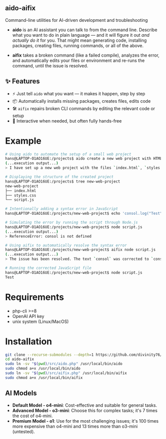 ## aido-aifix
Command-line utilities for AI-driven development and troubleshooting

- **aido** is an AI assistant you can talk to from the command line. Describe what you want to do in plain language — and it will figure it out *and actually do it* for you. That might mean generating code, installing packages, creating files, running commands, or all of the above.
  
- **aifix** takes a broken command (like a failed compile), analyzes the error, and automatically edits your files or environment and re-runs the command, until the issue is resolved.

## ✨ Features

- ⚡ Just tell `aido` what you want — it makes it happen, step by step
- 📦 Automatically installs missing packages, creates files, edits code
- 🛠️ `aifix` repairs broken CLI commands by editing the relevant code or setup
- 💬 Interactive when needed, but often fully hands-free

# Example
```bash
# Using aido to automate the setup of a small web project
hans@LAPTOP-O1AO16UE:/projects$ aido create a new web project with HTML, CSS, and JavaScript
(...execution output...)
> I have set up a new web project with the files `index.html`, `styles.css`, and `script.js`.

# Displaying the structure of the created project
hans@LAPTOP-O1AO16UE:/projects$ tree new-web-project
new-web-project
├── index.html
├── styles.css
└── script.js

# Intentionally adding a syntax error in JavaScript
hans@LAPTOP-O1AO16UE:/projects/new-web-project$ echo 'consol.log("Test")' >> script.js

# Simulating the error by running the script through Node.js
hans@LAPTOP-O1AO16UE:/projects/new-web-project$ node script.js
(...execution output...)
> ReferenceError: consol is not defined

# Using aifix to automatically resolve the syntax error
hans@LAPTOP-O1AO16UE:/projects/new-web-project$ aifix node script.js
(...execution output...)
> The issue has been resolved. The text `consol` was corrected to `console`.

# Running the corrected JavaScript file
hans@LAPTOP-O1AO16UE:/projects/new-web-project$ node script.js
Test
```

# Requirements
- php-cli >=8
- OpenAI API key
- unix system (Linux/MacOS)
# Installation
```bash
git clone --recurse-submodules --depth=1 https://github.com/divinity76/aido-aifix.git
cd aido-aifix
sudo ln -sv "$(pwd)/src/aido.php" /usr/local/bin/aido
sudo chmod a+x /usr/local/bin/aido
sudo ln -sv "$(pwd)/src/aifix.php" /usr/local/bin/aifix
sudo chmod a+x /usr/local/bin/aifix
```
## AI Models

- **Default Model - o4-mini**: Cost-effective and suitable for general tasks.
- **Advanced Model - o3-mini**: Choose this for complex tasks; it's 7 times the cost of o4-mini.
- **Premium Model - o1**: Use for the most challenging issues; it's 100 times more expensive than o4-mini and 13 times more than o3-mini (untested).

